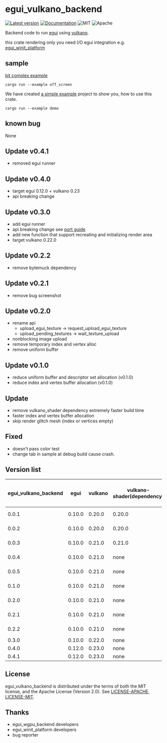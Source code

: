 # egui_vulkano_backend

[![Latest version](https://img.shields.io/crates/v/egui_vulkano_backend.svg)](https://crates.io/crates/egui_vulkano_backend)
[![Documentation](https://docs.rs/egui_vulkano_backend/badge.svg)](https://docs.rs/egui_vulkano_backend)
![MIT](https://img.shields.io/badge/license-MIT-blue.svg)
![Apache](https://img.shields.io/badge/license-Apache-blue.svg)

Backend code to run [egui](https://crates.io/crates/egui) using [vulkano](https://crates.io/crates/vulkano).

this crate rendering only you need I/O egui integration e.g. [egui_winit_platform](https://crates.io/crates/egui_winit_platform)
## sample
[bit complex example](https://github.com/t18b219k/egui_vulkano_backend/tree/master/examples/off_screen/main.rs)
```shell
cargo run --example off_screen
```
We have created [a simple example](https://github.com/t18b219k/egui_vulkano_backend/tree/master/examples/demo.rs) project to show you, how to use this crate.
```shell
cargo run --example demo
```

## known bug 
None
## Update v0.4.1
 * removed egui runner
## Update v0.4.0
 * target egui 0.12.0 + vulkano 0.23 
 * api breaking change 
## Update v0.3.0
* add egui runner
* api breaking change see [port guide](port_guide_v030.md)
* add new function that support recreating and initializing render area 
* target vulkano 0.22.0
## Update v0.2.2
* remove bytemuck dependency
## Update v0.2.1
* remove  bug screenshot
## Update v0.2.0
* rename api
   * upload_egui_texture -> request_upload_egui_texture
   * upload_pending_textures -> wait_texture_upload
* nonblocking image upload
* remove temporary index and vertex alloc
* remove uniform buffer 
## Update v0.1.0
* reduce uniform buffer and descriptor set allocation (v0.1.0)
* reduce  index and vertex buffer allocation (v0.1.0)
## Update
 * remove vulkano_shader dependency extremely faster build time 
 * faster index and vertex buffer allocation
 * skip render glitch mesh (index or vertices empty)
## Fixed
 * doesn't pass color test
 * change tab in sample at debug build cause crash.

## Version list

|egui_vulkano_backend|egui |vulkano |vulkano-shader(dependency) |vulkano-win(if use runner)|
|-----|------|------|------|---|
|0.0.1|0.10.0|0.20.0|0.20.0|not support|
|0.0.2|0.10.0|0.20.0|0.20.0|not support|
|0.0.3|0.10.0|0.21.0|0.21.0|not support|
|0.0.4|0.10.0|0.21.0|none|not support|
|0.0.5|0.10.0|0.21.0|none|not support|
|0.1.0|0.10.0|0.21.0|none|not support|
|0.2.0|0.10.0|0.21.0|none|not support|
|0.2.1|0.10.0|0.21.0|none|not support|
|0.2.2|0.10.0|0.21.0|none|not support|
|0.3.0|0.10.0|0.22.0|none|0.22.0|
|0.4.0|0.12.0|0.23.0|none|0.23.0|
|0.4.1|0.12.0|0.23.0|none|removed|
## License
egui_vulkano_backend is distributed under the terms of both the MIT license, and the Apache License (Version 2.0).
See [LICENSE-APACHE](https://github.com/t18b219k/egui_vulkano_backend/blob/master/LICENSE-APACHE), [LICENSE-MIT](https://github.com/t18b219k/egui_vulkano_backend/blob/master/LICENSE-MIT).
## Thanks
 * egui_wgpu_backend developers
 * egui_winit_platform developers
 * bug reporter